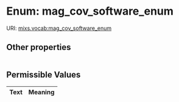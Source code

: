 
# Enum: mag_cov_software_enum




URI: [mixs.vocab:mag_cov_software_enum](https://w3id.org/mixs/vocab/mag_cov_software_enum)


## Other properties

|  |  |  |
| --- | --- | --- |

## Permissible Values

| Text | Meaning |
| :--- | --------: |


